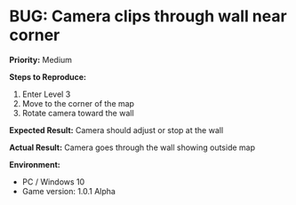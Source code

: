 # BUG: Camera clips through wall near corner

**Priority:** Medium

**Steps to Reproduce:**
1. Enter Level 3
2. Move to the corner of the map
3. Rotate camera toward the wall

**Expected Result:**
Camera should adjust or stop at the wall

**Actual Result:**
Camera goes through the wall showing outside map

**Environment:**
- PC / Windows 10
- Game version: 1.0.1 Alpha
